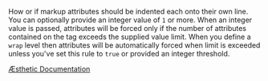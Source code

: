 How or if markup attributes should be indented each onto their own line. You can optionally provide an integer value of `1` or more. When an integer value is passed, attributes will be forced only if the number of attributes contained on the tag exceeds the supplied value limit. When you define a `wrap` level then attributes will be automatically forced when limit is exceeded unless you've set this rule to `true` or provided an integer threshold.


[Æsthetic Documentation](https://aesthetic.js.org/rules/markup/forceAttribute/)
